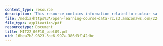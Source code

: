 ```yaml
---
content_type: resource
description: 'This resource contains information related to nuclear safety. '
file: /media/https%3A/open-learning-course-data-rc.s3.amazonaws.com/22-06-engineering-of-nuclear-systems-fall-2010/16bea7b898233ce6997a386d3f142dbc_MIT22_06F10_pset09.pdf
file_type: application/pdf
resourcetype: Document
title: MIT22_06F10_pset09.pdf
uid: 16bea7b8-9823-3ce6-997a-386d3f142dbc
---
```

